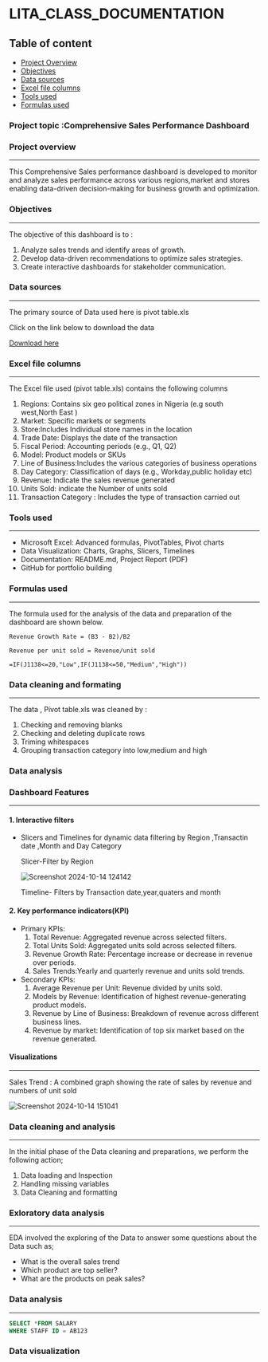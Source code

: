 # LITA_CLASS_DOCUMENTATION

## Table of content
- [Project Overview](#project-overview)
- [Objectives](#objectives)
- [Data sources](#data-sources)
- [Excel file columns](#excel-file-columns)
- [Tools used](#tools-used)
- [Formulas used](#formulas-used)


### Project topic :Comprehensive Sales Performance Dashboard


### Project overview 
---
This Comprehensive Sales performance  dashboard is developed to monitor and analyze sales performance across various regions,market and stores  enabling data-driven decision-making for business growth and optimization.



### Objectives
---
The objective of this dashboard is to :
 1. Analyze sales trends and identify areas of growth.
 2. Develop data-driven recommendations to optimize sales strategies.
 3. Create interactive dashboards for stakeholder communication.


### Data sources
---
The primary source of Data used here is pivot table.xls

Click on the link below to download the data

[Download here](www.google.com)

### Excel file columns
---
The Excel file used (pivot table.xls) contains the following columns

1. Regions: Contains six geo political zones in Nigeria (e.g south west,North East )
2. Market: Specific markets or segments
3. Store:Includes Individual store names in the location
4. Trade Date: Displays the date of the transaction
5. Fiscal Period: Accounting periods (e.g., Q1, Q2)
6. Model: Product models or SKUs
7. Line of Business:Includes the various categories of business operations
8. Day Category: Classification of days (e.g., Workday,public holiday etc)
9. Revenue: Indicate the sales revenue generated
10. Units Sold: indicate the Number of units sold
11. Transaction Category : Includes the type of transaction carried out

### Tools used
---
 -	Microsoft Excel: Advanced formulas, PivotTables, Pivot charts
 -	Data Visualization: Charts, Graphs, Slicers, Timelines
 -	Documentation: README.md, Project Report (PDF)
 -	GitHub for portfolio building

   ### Formulas used
   ---
   The formula used for the analysis of the data and preparation of the dashboard are shown below.
   ```Excel functions and formula
  Revenue Growth Rate = (B3 - B2)/B2

  Revenue per unit sold = Revenue/unit sold

  =IF(J1138<=20,"Low",IF(J1138<=50,"Medium","High"))
  
   ```
### Data cleaning and  formating
---
The data , Pivot table.xls was cleaned by :
 1. Checking and removing blanks
 2. Checking and deleting duplicate rows
 3. Triming whitespaces
 4. Grouping transaction category into low,medium and high

### Data analysis

### Dashboard Features
---
#### 1. Interactive filters
  - Slicers and Timelines for dynamic data filtering by Region ,Transactin date ,Month and Day Category

     Slicer-Filter by Region
    
    ![Screenshot 2024-10-14 124142](https://github.com/user-attachments/assets/d37e4942-2170-4743-b420-fc4eef91b76b)

    Timeline- Filters by Transaction date,year,quaters and month
    

#### 2. Key performance indicators(KPI)
  - Primary KPIs:
    1. Total Revenue: Aggregated revenue across selected filters.
    2. Total Units Sold: Aggregated units sold across selected filters.
    3. Revenue Growth Rate: Percentage increase or decrease in revenue over periods.
    4. Sales Trends:Yearly and quarterly revenue and units sold trends.
 - Secondary KPIs:
    1. Average Revenue per Unit: Revenue divided by units sold.
    2. Models by Revenue: Identification of highest revenue-generating product models.
    3. Revenue by Line of Business: Breakdown of revenue across different business lines.
    5. Revenue by market: Identification of top six market based on the revenue generated.

 #### Visualizations
 ---
   Sales Trend : A combined graph showing the rate of sales by revenue and numbers of unit sold 
   
 ![Screenshot 2024-10-14 151041](https://github.com/user-attachments/assets/3228b562-e3dc-469f-bf2b-f3d976c8045b)
 

### Data cleaning and analysis
---
In the initial phase of the Data cleaning and preparations, we perform the following action;

1. Data loading and Inspection
2. Handling missing variables
3. Data Cleaning and formatting

### Exloratory data analysis
---
EDA involved the exploring of the Data to answer some questions about the Data such as;

- What is the overall sales trend
- Which product are top seller?
- What are the products on peak sales?
  
### Data analysis 
---
``` SQL
SELECT *FROM SALARY
WHERE STAFF ID = AB123
```

### Data visualization 
